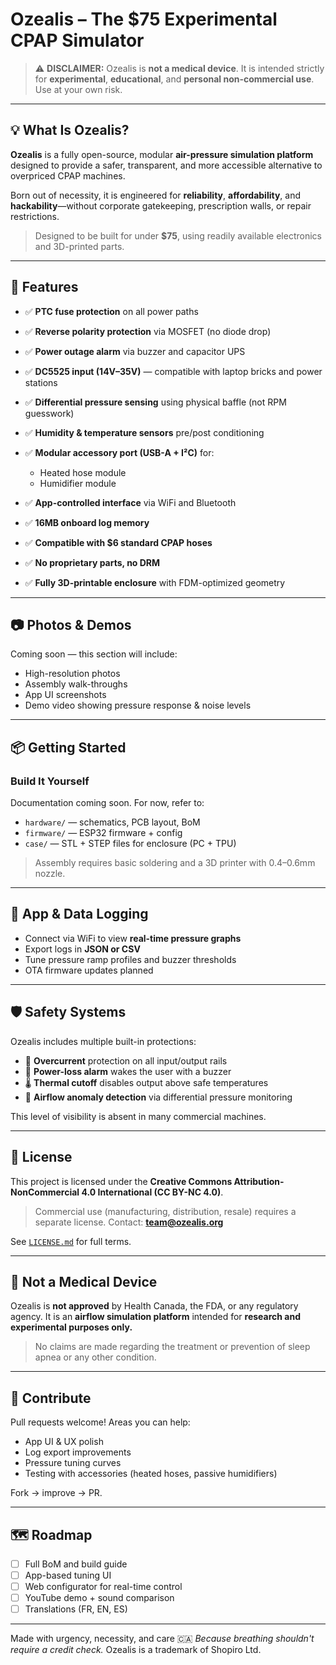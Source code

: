 # Ozealis – The \$75 Experimental CPAP Simulator

> ⚠️ **DISCLAIMER:** Ozealis is **not a medical device**. It is intended strictly for **experimental**, **educational**, and **personal non-commercial use**. Use at your own risk.

---

## 💡 What Is Ozealis?

**Ozealis** is a fully open-source, modular **air-pressure simulation platform** designed to provide a safer, transparent, and more accessible alternative to overpriced CPAP machines.

Born out of necessity, it is engineered for **reliability**, **affordability**, and **hackability**—without corporate gatekeeping, prescription walls, or repair restrictions.

> Designed to be built for under **\$75**, using readily available electronics and 3D-printed parts.

---

## 🔧 Features

* ✅ **PTC fuse protection** on all power paths
* ✅ **Reverse polarity protection** via MOSFET (no diode drop)
* ✅ **Power outage alarm** via buzzer and capacitor UPS
* ✅ **DC5525 input (14V–35V)** — compatible with laptop bricks and power stations
* ✅ **Differential pressure sensing** using physical baffle (not RPM guesswork)
* ✅ **Humidity & temperature sensors** pre/post conditioning
* ✅ **Modular accessory port (USB-A + I²C)** for:

  * Heated hose module
  * Humidifier module
* ✅ **App-controlled interface** via WiFi and Bluetooth
* ✅ **16MB onboard log memory**
* ✅ **Compatible with \$6 standard CPAP hoses**
* ✅ **No proprietary parts, no DRM**
* ✅ **Fully 3D-printable enclosure** with FDM-optimized geometry

---

## 📷 Photos & Demos

Coming soon — this section will include:

* High-resolution photos
* Assembly walk-throughs
* App UI screenshots
* Demo video showing pressure response & noise levels

---

## 📦 Getting Started

### Build It Yourself

Documentation coming soon. For now, refer to:

* `hardware/` — schematics, PCB layout, BoM
* `firmware/` — ESP32 firmware + config
* `case/` — STL + STEP files for enclosure (PC + TPU)

> Assembly requires basic soldering and a 3D printer with 0.4–0.6mm nozzle.

---

## 📱 App & Data Logging

* Connect via WiFi to view **real-time pressure graphs**
* Export logs in **JSON or CSV**
* Tune pressure ramp profiles and buzzer thresholds
* OTA firmware updates planned

---

## 🛡️ Safety Systems

Ozealis includes multiple built-in protections:

* 🧯 **Overcurrent** protection on all input/output rails
* 🔔 **Power-loss alarm** wakes the user with a buzzer
* 🌡️ **Thermal cutoff** disables output above safe temperatures
* 💨 **Airflow anomaly detection** via differential pressure monitoring

This level of visibility is absent in many commercial machines.

---

## 📄 License

This project is licensed under the **Creative Commons Attribution-NonCommercial 4.0 International (CC BY-NC 4.0)**.

> Commercial use (manufacturing, distribution, resale) requires a separate license.
> Contact: **[team@ozealis.org](mailto:team@ozealis.org)**

See [`LICENSE.md`](LICENSE.md) for full terms.

---

## 🚫 Not a Medical Device

Ozealis is **not approved** by Health Canada, the FDA, or any regulatory agency.
It is an **airflow simulation platform** intended for **research and experimental purposes only.**

> No claims are made regarding the treatment or prevention of sleep apnea or any other condition.

---

## 🤝 Contribute

Pull requests welcome! Areas you can help:

* App UI & UX polish
* Log export improvements
* Pressure tuning curves
* Testing with accessories (heated hoses, passive humidifiers)

Fork → improve → PR.

---

## 🗺️ Roadmap

* [ ] Full BoM and build guide
* [ ] App-based tuning UI
* [ ] Web configurator for real-time control
* [ ] YouTube demo + sound comparison
* [ ] Translations (FR, EN, ES)

---

Made with urgency, necessity, and care 🇨🇦
*Because breathing shouldn't require a credit check.*
Ozealis is a trademark of Shopiro Ltd.
